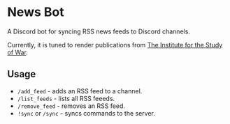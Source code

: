 # News Bot
A Discord bot for syncing RSS news feeds to Discord channels.

Currently, it is tuned to render publications from [The Institute for the Study of War](https://www.understandingwar.org/rss-feeds).

## Usage
* `/add_feed` - adds an RSS feed to a channel.
* `/list_feeds` - lists all RSS feeeds.
* `/remove_feed` - removes an RSS feed.
* `!sync` or `/sync` - syncs commands to the server.
